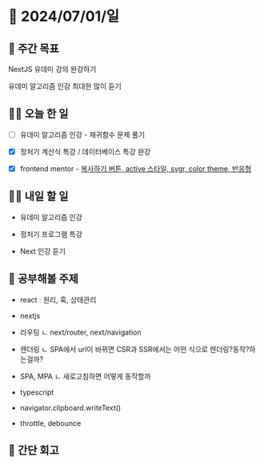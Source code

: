 # 📅 2024/07/01/일

## 🚀 주간 목표

NextJS 유데미 강의 완강하기

유데미 알고리즘 인강 최대한 많이 듣기

## 💪🏻 오늘 한 일

- [ ] 유데미 알고리즘 인강 - 재귀함수 문제 풀기

- [x] 정처기 계산식 특강 / 데이터베이스 특강 완강

- [x] frontend mentor - [복사하기 버튼, active 스타일, svgr, color theme, 반응형](https://github.com/frontend-study-project/FrontendMentor/commit/55ed235d5a838aa5246687175005c54d019ea831)

## 🫵🏻 내일 할 일

- 유데미 알고리즘 인강

- 정처기 프로그램 특강

- Next 인강 듣기

## 🔎 공부해볼 주제

- react : 원리, 훅, 상태관리

- nextjs

- 라우팅
  ㄴ next/router, next/navigation

- 렌더링
  ㄴ SPA에서 url이 바뀌면 CSR과 SSR에서는 어떤 식으로 렌더링?동작?하는걸까?

- SPA, MPA
  ㄴ 새로고침하면 어떻게 동작할까

- typescript

- navigator.clipboard.writeText()

- throttle, debounce

## 👀 간단 회고
